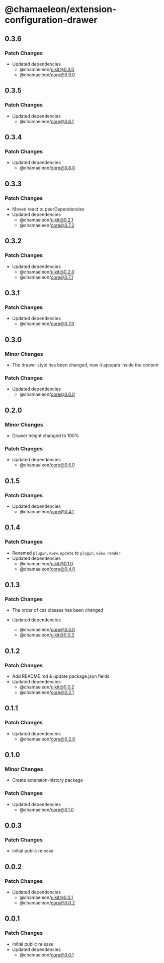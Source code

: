 # @chamaeleon/extension-configuration-drawer

## 0.3.6

### Patch Changes

- Updated dependencies
  - @chamaeleon/uikit@0.3.0
  - @chamaeleon/core@0.9.0

## 0.3.5

### Patch Changes

- Updated dependencies
  - @chamaeleon/core@0.8.1

## 0.3.4

### Patch Changes

- Updated dependencies
  - @chamaeleon/core@0.8.0

## 0.3.3

### Patch Changes

- Moved react to peerDependencies
- Updated dependencies
  - @chamaeleon/uikit@0.2.1
  - @chamaeleon/core@0.7.2

## 0.3.2

### Patch Changes

- Updated dependencies
  - @chamaeleon/uikit@0.2.0
  - @chamaeleon/core@0.7.1

## 0.3.1

### Patch Changes

- Updated dependencies
  - @chamaeleon/core@0.7.0

## 0.3.0

### Minor Changes

- The drawer style has been changed, now it appears inside the content

### Patch Changes

- Updated dependencies
  - @chamaeleon/core@0.6.0

## 0.2.0

### Minor Changes

- Drawer height changed to 100%

### Patch Changes

- Updated dependencies
  - @chamaeleon/core@0.5.0

## 0.1.5

### Patch Changes

- Updated dependencies
  - @chamaeleon/core@0.4.1

## 0.1.4

### Patch Changes

- Renamed `plugin.view.update` to `plugin.view.render`
- Updated dependencies
  - @chamaeleon/uikit@0.1.0
  - @chamaeleon/core@0.4.0

## 0.1.3

### Patch Changes

- The order of css classes has been changed

- Updated dependencies
  - @chamaeleon/core@0.3.0
  - @chamaeleon/uikit@0.0.3

## 0.1.2

### Patch Changes

- Add README.md & update package.json fields
- Updated dependencies
  - @chamaeleon/uikit@0.0.2
  - @chamaeleon/core@0.2.1

## 0.1.1

### Patch Changes

- Updated dependencies
  - @chamaeleon/core@0.2.0

## 0.1.0

### Minor Changes

- Create extension-history package

### Patch Changes

- Updated dependencies
  - @chamaeleon/core@0.1.0

## 0.0.3

### Patch Changes

- Initial public release

## 0.0.2

### Patch Changes

- Updated dependencies
  - @chamaeleon/uikit@0.0.1
  - @chamaeleon/core@0.0.2

## 0.0.1

### Patch Changes

- Initial public release
- Updated dependencies
  - @chamaeleon/core@0.0.1
